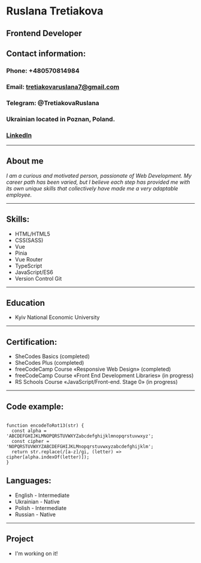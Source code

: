 # Ruslana Tretiakova 
  
## Frontend Developer 
 
## Contact information: 
### Phone: +480570814984 
### Email: <tretiakovaruslana7@gmail.com> 
### Telegram: @TretiakovaRuslana
### Ukrainian located in Poznan, Poland. 
### [LinkedIn](www.linkedin.com/in/ruslana-tretiakova-a23580267)
***
## About me
*I am a curious and motivated person, passionate of Web Development.*
*My career path has been varied, but I believe each step has provided me with its own unique skills that collectively have made me a very adaptable employee.*
***
## Skills:
* HTML/HTML5
* CSS(SASS)
* Vue
* Pinia
* Vue Router
* TypeScript
* JavaScript/ES6
* Version Control Git
***
## Education
* Kyiv National Economic University
***
## Certification:
* SheCodes Basics (completed)
* SheCodes Plus (completed)
* freeCodeCamp Course «Responsive Web Design» (completed)
* freeCodeCamp Course «Front End Development Libraries» (in progress)
* RS Schools Course «JavaScript/Front-end. Stage 0» (in progress)
***

## Code example:
```

function encodeToRot13(str) {
  const alpha = 'ABCDEFGHIJKLMNOPQRSTUVWXYZabcdefghijklmnopqrstuvwxyz';
  const cipher = 'NOPQRSTUVWXYZABCDEFGHIJKLMnopqrstuvwxyzabcdefghijklm';
  return str.replace(/[a-z]/gi, (letter) => cipher[alpha.indexOf(letter)]);
}

```
## Languages:
* English - Intermediate
* Ukrainian - Native
* Polish - Intermediate
* Russian - Native
***
## Project
* I'm working on it!